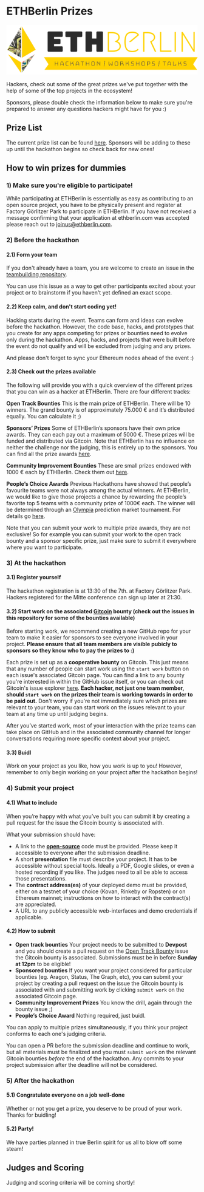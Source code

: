 # ETHBerlin Prizes

![ETHBerlin logo](https://github.com/ethberlin-hackathon/media-assets/raw/master/ETHBerlin%20logo%20-%20horizontal%20transparent%20-%20small.png)

Hackers, check out some of the great prizes we've put together with the help of some of the top projects in the ecosystem!

Sponsors, please double check the information below to make sure you're prepared to answer any questions hackers might have for you :) 

## Prize List

The current prize list can be found [here](https://github.com/ethberlin-hackathon/ETHBerlin-Bounties/issues). Sponsors will be adding to these up until the hackathon begins so check back for new ones!

## How to win prizes for dummies

### 1) Make sure you're eligible to participate!

While participating at ETHBerlin is essentially as easy as contributing to an open source project, you have to be physically present and register at Factory Görlitzer Park to participate in ETHBerlin. If you have not received a message confirming that your application at ethberlin.com was accepted please reach out to joinus@ethberlin.com.

### 2) Before the hackathon

#### 2.1) Form your team

If you don't already have a team, you are welcome to create an issue in the [teambuilding repository](https://github.com/ethberlin-hackathon/ETHBerlin-Teambuilding). 

You can use this issue as a way to get other participants excited about your project or to brainstorm if you haven't yet defined an exact scope.

#### 2.2) Keep calm, and don't start coding yet!

Hacking starts during the event. Teams can form and ideas can evolve before the hackathon. However, the code base, hacks, and prototypes that you create for any apps competing for prizes or bounties need to evolve only during the hackathon. Apps, hacks, and projects that were built before the event do not qualify and will be excluded from judging and any prizes.

And please don't forget to sync your Ethereum nodes ahead of the event :)

#### 2.3) Check out the prizes available

The following will provide you with a quick overview of the different prizes that you can win as a hacker at ETHBerlin. There are four different tracks:

**Open Track Bounties**
This is the main prize of ETHBerlin. There will be 10 winners. The grand bounty is of approximately 75.000 € and it’s distributed equally. You can calculate it ;)

**Sponsors’ Prizes**
Some of ETHBerlin’s sponsors have their own price awards. They can each pay out a maximum of 5000 €. These prizes will be funded and distributed via Gitcoin. Note that ETHBerlin has no influence on neither the challenge nor the judging, this is entirely up to the sponsors. You can find all the prize awards [here](https://github.com/ethberlin-hackathon/ETHBerlin-Bounties/issues).

**Community Improvement Bounties**
These are small prizes endowed with 1000 € each by ETHBerlin. Check them out [here](https://github.com/ethberlin-hackathon/ETHBerlin-Bounties/issues).

**People’s Choice Awards**
Previous Hackathons have showed that people’s favourite teams were not always among the actual winners. At ETHBerlin, we would like to give those projects a chance by rewarding the people’s favorite top 5 teams with a community prize of 1000€ each. The winner will be determined through an [Olympia](https://blog.gnosis.pm/announcing-gnosis-olympia-5fb7e16dd259?gi=de34dba69451) prediction market tournament. For details go [here](https://github.com/ethberlin-hackathon/ETHBerlin-Bounties/issues/29).

Note that you can submit your work to multiple prize awards, they are not exclusive! So for example you can submit your work to the open track bounty and a sponsor specific prize, just make sure to submit it everywhere where you want to participate. 

### 3) At the hackathon

#### 3.1) Register yourself

The hackathon registration is at 13:30 of the 7th. at Factory Görlitzer Park. Hackers registered for the Mitte conference can sign up later at 21:30.

#### 3.2) Start work on the associated [Gitcoin](https://gitcoin.co/explorer) bounty (check out the issues in this repository for some of the bounties available)

Before starting work, we recommend creating a new GitHub repo for your team to make it easier for sponsors to see everyone involved in your project. **Please ensure that all team members are visible pubicly to sponsors so they know who to pay the prizes to :)**

Each prize is set up as a **cooperative bounty** on Gitcoin. This just means that any number of people can start work using the `start work` button on each issue's associated Gitcoin page. You can find a link to any bounty you're interested in within the GitHub issue itself, or you can check out Gitcoin's issue explorer [here](https://gitcoin.co/explorer). **Each hacker, not just one team member, should `start work` on the prizes their team is working towards in order to be paid out.** Don't worry if you're not immediately sure which prizes are relevant to your team, you can start work on the issues relevant to your team at any time up until judging begins.

After you’ve started work, most of your interaction with the prize teams can take place on GitHub and in the associated community channel for longer conversations requiring more specific context about your project.

#### 3.3) Buidl

Work on your project as you like, how you work is up to you! However, remember to only begin working on your project after the hackathon begins!

### 4) Submit your project

#### 4.1) What to include

When you’re happy with what you’ve built you can submit it by creating a pull request for the issue the Gitcoin bounty is associated with. 

What your submission should have: 

- A link to the [**open-source**](https://opensource.org/licenses) code must be provided. Please keep it accessible to everyone after the submission deadline.
- A short **presentation** file must describe your project. It has to be accessible without special tools. Ideally a PDF, Google slides, or even a hosted recording if you like. The judges need to all be able to access those presentations.
- The **contract address(es)** of your deployed demo must be provided, either on a testnet of your choice (Kovan, Rinkeby or Ropsten) or on Ethereum mainnet; instructions on how to interact with the contract(s) are appreciated.
- A URL to any publicly accessible web-interfaces and demo credentials if applicable.

#### 4.2) How to submit

- **Open track bounties** Your project needs to be submitted to **Devpost** and you should create a pull request on the [Open Track Bounty](https://github.com/ethberlin-hackathon/ETHBerlin-Bounties/issues/2) issue the Gitcoin bounty is associated. Submissions must be in before **Sunday at 12pm** to be eligible!
- **Sponsored bounties** If you want your project considered for particular bounties (eg. Aragon, Status, The Graph, etc), you can submit your project by creating a pull request on the issue the Gitcoin bounty is associated with and submitting work by clicking `submit work` on the associated Gitcoin page.
- **Community Improvement Prizes** You know the drill, again through the bounty issue ;)
- **People’s Choice Award** Nothing required, just buidl.

You can apply to multiple prizes simultaneously, if you think your project conforms to each one's judging criteria.

You can open a PR before the submission deadline and continue to work, but all materials must be finalized and you must `submit work` on the relevant Gitcoin bounties *before* the end of the hackathon. Any commits to your project submission after the deadline will not be considered.

### 5) After the hackathon

#### 5.1) Congratulate everyone on a job well-done

Whether or not you get a prize, you deserve to be proud of your work. Thanks for buidling!

#### 5.2) Party!

We have parties planned in true Berlin spirit for us all to blow off some steam!

## Judges and Scoring

Judging and scoring criteria will be coming shortly!
